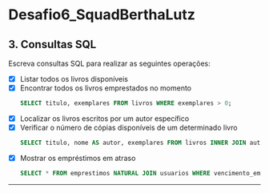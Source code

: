 # Desafio6_SquadBerthaLutz

## 3. Consultas SQL
Escreva consultas SQL para realizar as seguintes operações:
- [x] Listar todos os livros disponíveis
- [x] Encontrar todos os livros emprestados no momento
    ```sql
    SELECT titulo, exemplares FROM livros WHERE exemplares > 0;
    ```
- [x] Localizar os livros escritos por um autor específico
- [x] Verificar o número de cópias disponíveis de um determinado livro
    ```sql
    SELECT titulo, nome AS autor, exemplares FROM livros INNER JOIN autores ON autores.autor_id = livros.autor_id WHERE exemplares > 0 AND titulo = 'O Iluminado';
    ```
- [x] Mostrar os empréstimos em atraso
    ```sql
    SELECT * FROM emprestimos NATURAL JOIN usuarios WHERE vencimento_emprestimo < date('now') AND data_devolucao IS NULL

    ```
---
